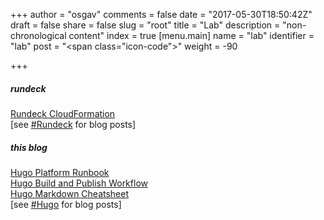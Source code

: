 +++
author = "osgav"
comments = false
date = "2017-05-30T18:50:42Z"
draft = false
share = false
slug = "root"
title = "Lab"
description = "non-chronological content"
index = true
[menu.main]
name = "lab"
identifier = "lab"
post = "<span class=\"icon-code\"></span>"
weight = -90

+++

##### rundeck

[Rundeck CloudFormation](/lab/rundeck-cloudformation.html)<br />
[see [#Rundeck](/tags/rundeck.html) for blog posts]


##### this blog

[Hugo Platform Runbook](/lab/hugo-platform-runbook.html)<br />
[Hugo Build and Publish Workflow](/lab/hugo-build-and-publish-workflow.html)<br />
[Hugo Markdown Cheatsheet](/lab/hugo-markdown-cheatsheet.html)<br />
[see [#Hugo](/tags/hugo.html) for blog posts]
